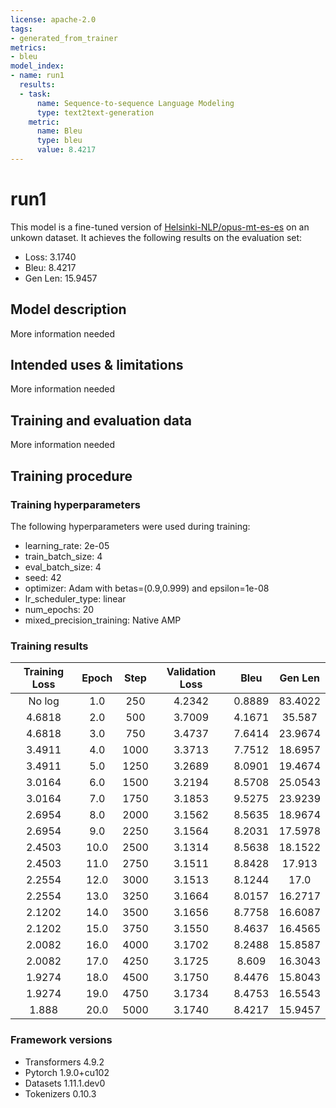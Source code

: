 ```yaml
---
license: apache-2.0
tags:
- generated_from_trainer
metrics:
- bleu
model_index:
- name: run1
  results:
  - task:
      name: Sequence-to-sequence Language Modeling
      type: text2text-generation
    metric:
      name: Bleu
      type: bleu
      value: 8.4217
---
```


<!-- This model card has been generated automatically according to the information the Trainer had access to. You
should probably proofread and complete it, then remove this comment. -->

# run1

This model is a fine-tuned version of [Helsinki-NLP/opus-mt-es-es](https://huggingface.co/Helsinki-NLP/opus-mt-es-es) on an unkown dataset.
It achieves the following results on the evaluation set:
- Loss: 3.1740
- Bleu: 8.4217
- Gen Len: 15.9457

## Model description

More information needed

## Intended uses & limitations

More information needed

## Training and evaluation data

More information needed

## Training procedure

### Training hyperparameters

The following hyperparameters were used during training:
- learning_rate: 2e-05
- train_batch_size: 4
- eval_batch_size: 4
- seed: 42
- optimizer: Adam with betas=(0.9,0.999) and epsilon=1e-08
- lr_scheduler_type: linear
- num_epochs: 20
- mixed_precision_training: Native AMP

### Training results

| Training Loss | Epoch | Step | Validation Loss | Bleu   | Gen Len |
|:-------------:|:-----:|:----:|:---------------:|:------:|:-------:|
| No log        | 1.0   | 250  | 4.2342          | 0.8889 | 83.4022 |
| 4.6818        | 2.0   | 500  | 3.7009          | 4.1671 | 35.587  |
| 4.6818        | 3.0   | 750  | 3.4737          | 7.6414 | 23.9674 |
| 3.4911        | 4.0   | 1000 | 3.3713          | 7.7512 | 18.6957 |
| 3.4911        | 5.0   | 1250 | 3.2689          | 8.0901 | 19.4674 |
| 3.0164        | 6.0   | 1500 | 3.2194          | 8.5708 | 25.0543 |
| 3.0164        | 7.0   | 1750 | 3.1853          | 9.5275 | 23.9239 |
| 2.6954        | 8.0   | 2000 | 3.1562          | 8.5635 | 18.9674 |
| 2.6954        | 9.0   | 2250 | 3.1564          | 8.2031 | 17.5978 |
| 2.4503        | 10.0  | 2500 | 3.1314          | 8.5638 | 18.1522 |
| 2.4503        | 11.0  | 2750 | 3.1511          | 8.8428 | 17.913  |
| 2.2554        | 12.0  | 3000 | 3.1513          | 8.1244 | 17.0    |
| 2.2554        | 13.0  | 3250 | 3.1664          | 8.0157 | 16.2717 |
| 2.1202        | 14.0  | 3500 | 3.1656          | 8.7758 | 16.6087 |
| 2.1202        | 15.0  | 3750 | 3.1550          | 8.4637 | 16.4565 |
| 2.0082        | 16.0  | 4000 | 3.1702          | 8.2488 | 15.8587 |
| 2.0082        | 17.0  | 4250 | 3.1725          | 8.609  | 16.3043 |
| 1.9274        | 18.0  | 4500 | 3.1750          | 8.4476 | 15.8043 |
| 1.9274        | 19.0  | 4750 | 3.1734          | 8.4753 | 16.5543 |
| 1.888         | 20.0  | 5000 | 3.1740          | 8.4217 | 15.9457 |


### Framework versions

- Transformers 4.9.2
- Pytorch 1.9.0+cu102
- Datasets 1.11.1.dev0
- Tokenizers 0.10.3

